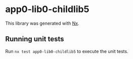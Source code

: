 # app0-lib0-childlib5

This library was generated with [Nx](https://nx.dev).

## Running unit tests

Run `nx test app0-lib0-childlib5` to execute the unit tests.
